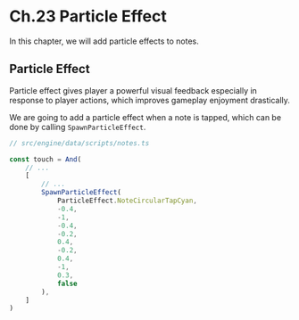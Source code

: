 # Ch.23 Particle Effect

In this chapter, we will add particle effects to notes.

## Particle Effect

Particle effect gives player a powerful visual feedback especially in response to player actions, which improves gameplay enjoyment drastically.

We are going to add a particle effect when a note is tapped, which can be done by calling `SpawnParticleEffect`.

```ts
// src/engine/data/scripts/notes.ts

const touch = And(
    // ...
    [
        // ...
        SpawnParticleEffect(
            ParticleEffect.NoteCircularTapCyan,
            -0.4,
            -1,
            -0.4,
            -0.2,
            0.4,
            -0.2,
            0.4,
            -1,
            0.3,
            false
        ),
    ]
)
```
